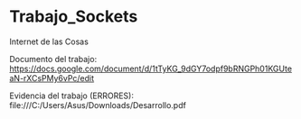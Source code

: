 # Trabajo_Sockets
Internet de las Cosas

Documento del trabajo: https://docs.google.com/document/d/1tTyKG_9dGY7odpf9bRNGPh01KGUteaN-rXCsPMy6vPc/edit

Evidencia del trabajo (ERRORES): file:///C:/Users/Asus/Downloads/Desarrollo.pdf
